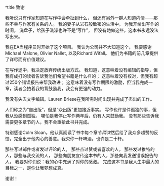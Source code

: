 ^title 致谢

我听说只有作家知道在写作中会牵扯到什么，
但还有另外一群人知道内情——那些不幸与作家有关系的人。
我的妻子从岩石般致密的生活中，
为我开凿出写作的时间。
洗盘子，给孩子洗澡也许不是“写作”，
但没有她做这些，这本书永远没法写出来。

我在EA当程序员时开始了这个项目。
我认为公司并不大知道这个，
我要感谢Michael Malone, Olivier Nallet, 以及Richard Wifall。
他们为书籍的前几章提供了详尽而有价值建议。

<span name="editor"></span>在写作途中，我决定放弃传统出版方式。
我知道，这意味着没有编辑的指导，但我有成打的读者告诉我他们希望书籍是什么样的；
这意味着没有校对，但我有超过250个错误报告来帮我改进；
这意味着没有写作期限的激励，但当我完成一章，读者会拍着我的背鼓励我，我会有更强的动力。

<aside name="editor">

我没有失去文字编辑。Lauren Briese在我所需时间出现并完成了杰出的工作。

</aside>

人们称之为“自出版”，但是“众出版”更加接近事实。
写作也许是件孤独的事，但我从没感到孤独。
哪怕是我停止写作两年后，仍有人来鼓励我。
没有那些告诉我需要更多章节的人，我不会重拾此书并完成。

<aside name="colm">

特别感谢Colm Sloan，他认真阅读了书中每个章节*两次*然后给了我众多超赞的反馈，完全出于他内心的善意。我欠你一杯啤酒，也许是二十杯。

</aside>

那些写过邮件或者发过评论的人，
那些点过赞或者喜欢的人，
那些发过推特的人，那些与我交流的人，
那些向朋友宣传这本书的人，那些向我发送错误报告的人，
我要对你们说：我的心中充满了对你的感激。
完成这本书是我人生中最大的目标之一，是你让我梦想成真。

谢谢！